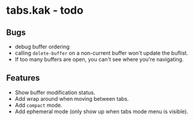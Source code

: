 # tabs.kak - todo

## Bugs
- debug buffer ordering
- calling `delete-buffer` on a non-current buffer won't update the buflist.
- If too many buffers are open, you can't see where you're navigating.

## Features
- Show buffer modification status.
- Add wrap around when moving between tabs.
- Add `compact` mode.
- Add ephemeral mode (only show up when tabs mode menu is visible).

